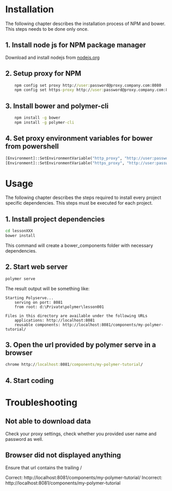 # Installation

The following chapter describes the installation process of NPM and bower. This steps 
needs to be done only once.

## 1. Install node js for NPM package manager 

Download and install nodejs from [nodejs.org](https://nodejs.org)

## 2. Setup proxy for NPM

```cmd
    npm config set proxy http://user:password@proxy.company.com:8080
    npm config set https-proxy http://user:password@proxy.company.com:8080
```

## 3. Install bower and polymer-cli

```cmd
    npm install -g bower
    npm install -g polymer-cli
```

## 4. Set proxy environment variables for bower from powershell

```cmd
[Environment]::SetEnvironmentVariable("http_proxy", "http://user:password@proxy.company.com:8080", "User")
[Environment]::SetEnvironmentVariable("https_proxy", "http://user:password@proxy.company.com:8080", "User")
```

# Usage

The following chapter describes the steps required to install every project specific
dependencies. This steps must be executed for each project.

## 1. Install project dependencies 

```cmd
cd lessonXXX
bower install
```

This command will create a bower_components folder with necessary dependencies.

## 2. Start web server

```cmd
polymer serve
```

The result output will be something like:

```
Starting Polyserve...
    serving on port: 8081
    from root: d:\Private\polymer\lesson001

Files in this directory are available under the following URLs
    applications: http://localhost:8081
    reusable components: http://localhost:8081/components/my-polymer-tutorial/
```

## 3. Open the url provided by polymer serve in a browser

```cmd
chrome http://localhost:8081/components/my-polymer-tutorial/
```

## 4. Start coding

# Troubleshooting

## Not able to download data

Check your proxy settings, check whether you provided user name and password as well.

## Browser did not displayed anything

Ensure that url contains the trailing /

Correct: http://localhost:8081/components/my-polymer-tutorial/
Incorrect: http://localhost:8081/components/my-polymer-tutorial

